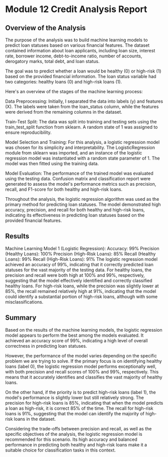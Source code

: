 # Module 12 Credit Analysis Report 

## Overview of the Analysis

The purpose of the analysis was to build machine learning models to predict loan statuses based on various financial features. The dataset contained information about loan applicants, including loan size, interest rate, borrower income, debt-to-income ratio, number of accounts, derogatory marks, total debt, and loan status.

The goal was to predict whether a loan would be healthy (0) or high-risk (1) based on the provided financial information. The loan status variable had two categories: healthy loans (0) and high-risk loans (1).

Here's an overview of the stages of the machine learning process:

Data Preprocessing: Initially, I separated the data into labels (y) and features (X). The labels were taken from the loan_status column, while the features were derived from the remaining columns in the dataset.

Train-Test Split: The data was split into training and testing sets using the train_test_split function from sklearn. A random state of 1 was assigned to ensure reproducibility.

Model Selection and Training: For this analysis, a logistic regression model was chosen for its simplicity and interpretability. The LogisticRegression module from sklearn was imported, and an instance of the logistic regression model was instantiated with a random state parameter of 1. The model was then fitted using the training data.

Model Evaluation: The performance of the trained model was evaluated using the testing data. Confusion matrix and classification report were generated to assess the model's performance metrics such as precision, recall, and F1-score for both healthy and high-risk loans.

Throughout the analysis, the logistic regression algorithm was used as the primary method for predicting loan statuses. The model demonstrated high accuracy, precision, and recall for both healthy and high-risk loans, indicating its effectiveness in predicting loan statuses based on the provided financial features.


## Results

Machine Learning Model 1 (Logistic Regression):
Accuracy: 99%
Precision (Healthy Loans): 100%
Precision (High-Risk Loans): 85%
Recall (Healthy Loans): 99%
Recall (High-Risk Loans): 91%
The logistic regression model achieved an accuracy of 99%, indicating that it correctly predicted loan statuses for the vast majority of the testing data. For healthy loans, the precision and recall were both high at 100% and 99%, respectively, suggesting that the model effectively identified and correctly classified healthy loans. For high-risk loans, while the precision was slightly lower at 85%, the recall remained relatively high at 91%, indicating that the model could identify a substantial portion of high-risk loans, although with some misclassifications.

## Summary

Based on the results of the machine learning models, the logistic regression model appears to perform the best among the models evaluated. It achieved an accuracy score of 99%, indicating a high level of overall correctness in predicting loan statuses.

However, the performance of the model varies depending on the specific problem we are trying to solve. If the primary focus is on identifying healthy loans (label 0), the logistic regression model performs exceptionally well, with both precision and recall scores of 100% and 99%, respectively. This means that it accurately identifies and classifies the vast majority of healthy loans.

On the other hand, if the priority is to predict high-risk loans (label 1), the model's performance is slightly lower but still relatively strong. The precision for high-risk loans is 85%, indicating that when the model predicts a loan as high-risk, it is correct 85% of the time. The recall for high-risk loans is 91%, suggesting that the model can identify the majority of high-risk loans in the dataset.

Considering the trade-offs between precision and recall, as well as the specific objectives of the analysis, the logistic regression model is recommended for this scenario. Its high accuracy and balanced performance in predicting both healthy and high-risk loans make it a suitable choice for classification tasks in this context.